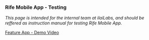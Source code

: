### Rife Mobile App - Testing 

*This page is intended for the internal team at ilaiLabs, and should be reffered as instruction manual for testing Rife Mobile App.*

[Feature App - Demo Video]()


